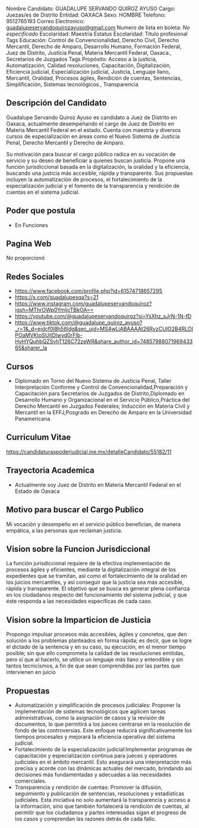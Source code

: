 Nombre Candidato: GUADALUPE SERVANDO QUIROZ AYUSO
Cargo: Juezas/es de Distrito
Entidad: OAXACA
Sexo: HOMBRE
Telefono: 9512765193
Correo Electronico: guadalupeservandoquirozayuso@gmail.com
Numero de lista en boleta: *No especificado*
Escolaridad: Maestría
Estatus Escolaridad: Título profesional
Tags Educación: Control de Convencionalidad, Derecho Civil, Derecho Mercantil, Derecho de Amparo, Desarrollo Humano, Formación Federal, Juez de Distrito, Justicia Penal, Materia Mercantil Federal, Oaxaca., Secretarios de Juzgados
Tags Propósito: Acceso a la justicia, Automatización, Calidad resoluciones, Capacitación, Digitalización, Eficiencia judicial, Especialización judicial, Justicia, Lenguaje llano, Mercantil, Oralidad, Procesos ágiles, Rendición de cuentas, Sentencias, Simplificación, Sistemas tecnológicos., Transparencia


## Descripción del Candidato 

Guadalupe Servando Quiroz Ayuso es candidato a Juez de Distrito en Oaxaca, actualmente desempeñando el cargo de Juez de Distrito en Materia Mercantil Federal en el estado. Cuenta con maestría y diversos cursos de especialización en áreas como el Nuevo Sistema de Justicia Penal, Derecho Mercantil y Derecho de Amparo.

Su motivación para buscar el cargo público radica en su vocación de servicio y su deseo de beneficiar a quienes buscan justicia. Propone una función jurisdiccional basada en la digitalización, la oralidad y la eficiencia, buscando una justicia más accesible, rápida y transparente. Sus propuestas incluyen la automatización de procesos, el fortalecimiento de la especialización judicial y el fomento de la transparencia y rendición de cuentas en el sistema judicial.


## Poder que postula

- En Funciones


## Pagina Web

No proporcionó


## Redes Sociales

- https://www.facebook.com/profile.php?id=61574718657295
- https://x.com/guadalupesqa?s=21
- https://www.instagram.com/guadalupeservandoquiroz?igsh=MThrOWp0YmljcTBkOA==
- https://youtube.com/@guadalupeservandoquiroz?si=YsXhz_sJrN-1N-fD
- https://www.tiktok.com/@guadalupe_quiroz_ayuso?_r=1&_d=ejdcf0l8h56ldg&sec_uid=MS4wLjABAAAAt26RvzCUIO2B4RLOIPOaMVKtoSUitDlwyd0rFIb-HvHYQuhbQZSyhT126C72zeWR&share_author_id=7485798807196943365&sharer_la


## Cursos

- Diplomado en Torno del Nuevo Sistema de Justicia Penal, Taller Interpretación Conforme y Control de Convencionalidad,Preparación y Capacitación para Secretarios de Juzgados de Distrito,Diplomado en Desarrollo Humano y Organizacional en el Servicio Público,Práctica del Derecho Mercantil en Juzgados Federales; Inducción en Materia Civil y Mercantil en la EFFJ,Posgrado en Derecho de Amparo en la Universidad Panamericana


## Curriculum Vitae

https://candidaturaspoderjudicial.ine.mx/detalleCandidato/55182/11


## Trayectoria Academica

- Actualmente soy Juez de Distrito en Materia Mercantil Federal en el Estado de Oaxaca


## Motivo para buscar el Cargo Publico

Mi vocación y desempeño en el servicio público benefician, de manera empática, a las personas que reclaman justicia.


## Vision sobre la Funcion Jurisdiccional

La función jurisdiccional requiere de la efectiva implementación de procesos ágiles y eficientes, mediante la digitalización integral de los expedientes que se tramitan, así como el fortalecimiento de la oralidad en los juicios mercantiles, y así conseguir que la justicia sea más accesible, rápida y transparente. El objetivo que se busca es generar plena confianza en los ciudadanos respecto del funcionamiento del sistema judicial, y que éste responda a las necesidades específicas de cada caso.


## Vision sobre la Imparticion de Justicia

Propongo impulsar procesos más accesibles, ágiles y concretos, que den solución a los problemas planteados en forma rápida; es decir, que se logre el dictado de la sentencia y en su caso, su ejecución, en el menor tiempo posible; sin que ello comprometa la calidad de las resoluciones emitidas, pero sí que al hacerlo, se utilice un lenguaje más llano y entendible y sin tantos tecnicismos, a fin de que sean comprendidas por las partes que intervienen en juicio


## Propuestas

- Automatización y simplificación de procesos judiciales: Proponer la implementación de sistemas tecnológicos que agilicen tareas administrativas, como la asignación de casos y la revisión de documentos, lo que permitirá a los jueces centrarse en la resolución de fondo de las controversias. Este enfoque reducirá significativamente los tiempos procesales y mejorará la eficiencia operativa del sistema judicial.
- Fortalecimiento de la especialización judicial:Implementar programas de capacitación y especialización continua para jueces y operadores judiciales en el ámbito mercantil. Esto asegurará una interpretación más precisa y acorde con las dinámicas actuales del mercado, brindando así decisiones más fundamentadas y adecuadas a las necesidades comerciales.
- Transparencia y rendición de cuentas: Promover la difusión, seguimiento y publicación de sentencias, resoluciones y estadísticas judiciales. Esta iniciativa no solo aumentará la transparencia y acceso a la información, sino que también fortalecerá la rendición de cuentas, al permitir que los ciudadanos y partes interesadas sigan el progreso de los casos y comprendan las razones detrás de cada fallo.

